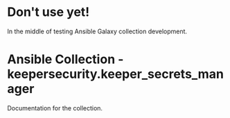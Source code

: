 # Don't use yet!

In the middle of testing Ansible Galaxy collection development.

# Ansible Collection - keepersecurity.keeper_secrets_manager

Documentation for the collection.


